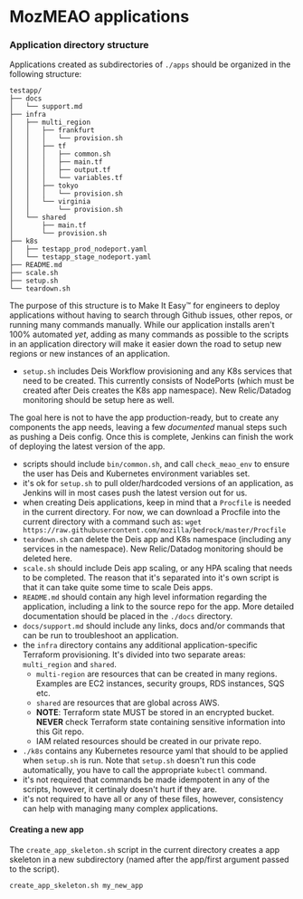 # MozMEAO applications


### Application directory structure

Applications created as subdirectories of `./apps` should be organized in the following structure:

```
testapp/
├── docs
│   └── support.md
├── infra
│   ├── multi_region
│   │   ├── frankfurt
│   │   │   └── provision.sh
│   │   ├── tf
│   │   │   ├── common.sh
│   │   │   ├── main.tf
│   │   │   ├── output.tf
│   │   │   └── variables.tf
│   │   ├── tokyo
│   │   │   └── provision.sh
│   │   └── virginia
│   │       └── provision.sh
│   └── shared
│       ├── main.tf
│       └── provision.sh
├── k8s
│   ├── testapp_prod_nodeport.yaml
│   └── testapp_stage_nodeport.yaml
├── README.md
├── scale.sh
├── setup.sh
└── teardown.sh
```
  
The purpose of this structure is to Make It Easy™ for engineers to deploy 
applications without having to search through Github issues, other repos, 
or running many commands manually. While our application installs aren't 100% 
automated _yet_, adding as many commands as possible to the scripts in an 
application directory will make it easier down the road to setup new regions 
or new instances of an application.


- `setup.sh` includes Deis Workflow provisioning and any K8s services that need to
be created. This currently consists of NodePorts (which must be created after Deis
creates the K8s app namespace). New Relic/Datadog monitoring should be setup here
as well. 

The goal here is not to have the app production-ready, but to create 
any components the app needs, leaving a few _documented_ manual steps such as
pushing a Deis config. Once this is complete, Jenkins can finish the
work of deploying the latest version of the app.
  - scripts should include `bin/common.sh`, and call `check_meao_env` to ensure
  the user has Deis and Kubernetes environment variables set.
  - it's ok for `setup.sh` to pull older/hardcoded versions of an application,
  as Jenkins will in most cases push the latest version out for us.
  - when creating Deis applications, keep in mind that a `Procfile` is needed in
  the current directory. For now, we can download a Procfile into the current 
  directory with a command such as:
    `wget https://raw.githubusercontent.com/mozilla/bedrock/master/Procfile`
- `teardown.sh` can delete the Deis app and K8s namespace (including any services
in the namespace). New Relic/Datadog monitoring should be deleted here.
- `scale.sh` should include Deis app scaling, or any HPA scaling that needs to be
completed. The reason that it's separated into it's own script is that it can
take quite some time to scale Deis apps.
- `README.md` should contain any high level information regarding the application, 
including a link to the source repo for the app.  More detailed documentation should be placed in the `./docs` directory.
- `docs/support.md` should include any links, docs and/or commands that can be run to troubleshoot an application.
- the `infra` directory contains any additional application-specific Terraform provisioning.
It's divided into two separate areas: `multi_region` and `shared`.
  - `multi-region` are resources that can be created in many regions. Examples 
  are EC2 instances, security groups, RDS instances, SQS etc.
  - `shared` are resources that are global across AWS.
  - **NOTE**:  Terraform state MUST be stored in an encrypted bucket. **NEVER**
  check Terraform state containing sensitive information into this Git repo.
  - IAM related resources should be created in our private repo.
- `./k8s` contains any Kubernetes resource yaml that should to be applied when `setup.sh`
is run. Note that `setup.sh` doesn't run this code automatically, you have to call the appropriate `kubectl` command.
- it's not required that commands be made idempotent in any of the scripts, however, it certinaly doesn't hurt if they are.
- it's not required to have all or any of these files, however, consistency can help
with managing many complex applications.

#### Creating a new app

The `create_app_skeleton.sh` script in the current directory creates a app
skeleton in a new subdirectory (named after the app/first argument passed to the
script).

```
create_app_skeleton.sh my_new_app
```


